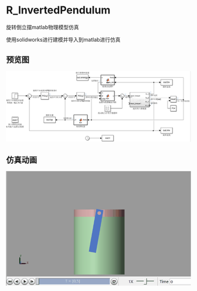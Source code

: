 # R_InvertedPendulum

旋转倒立摆matlab物理模型仿真

使用solidworks进行建模并导入到matlab进行仿真

## 预览图

![001](./image/overview.png)

## 仿真动画

![002](./image/video.gif)

